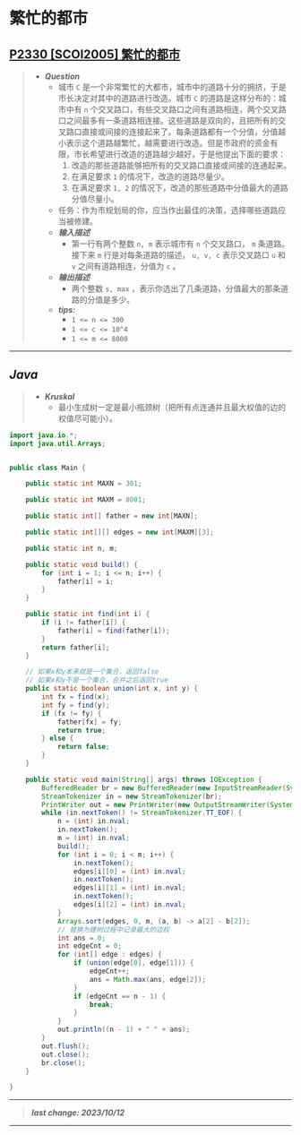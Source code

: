 # 繁忙的都市

## [P2330 [SCOI2005] 繁忙的都市](https://www.luogu.com.cn/problem/P2330)

> - ***Question***
>   - 城市 `C` 是一个非常繁忙的大都市，城市中的道路十分的拥挤，于是市长决定对其中的道路进行改造。城市 `C` 的道路是这样分布的：城市中有 `n` 个交叉路口，有些交叉路口之间有道路相连，两个交叉路口之间最多有一条道路相连接。这些道路是双向的，且把所有的交叉路口直接或间接的连接起来了。每条道路都有一个分值，分值越小表示这个道路越繁忙，越需要进行改造。但是市政府的资金有限，市长希望进行改造的道路越少越好，于是他提出下面的要求：
>     1. 改造的那些道路能够把所有的交叉路口直接或间接的连通起来。
>     2. 在满足要求 `1` 的情况下，改造的道路尽量少。
>     3. 在满足要求 `1, 2` 的情况下，改造的那些道路中分值最大的道路分值尽量小。
>   - 任务：作为市规划局的你，应当作出最佳的决策，选择哪些道路应当被修建。
>   - ***输入描述***
>     - 第一行有两个整数 `n, m` 表示城市有 `n` 个交叉路口， `m` 条道路。接下来 `m` 行是对每条道路的描述， `u, v, c` 表示交叉路口 `u` 和 `v` 之间有道路相连，分值为 `c` 。
>   - ***输出描述***
>     - 两个整数 `s, max` ，表示你选出了几条道路，分值最大的那条道路的分值是多少。
>   - ***tips:***
>     - `1 <= n <= 300`
>     - `1 <= c <= 10^4`
>     - `1 <= m <= 8000`

---

## *Java*

> - ***Kruskal***
>   - 最小生成树一定是最小瓶颈树（把所有点连通并且最大权值的边的权值尽可能小）。

```java
import java.io.*;
import java.util.Arrays;


public class Main {

    public static int MAXN = 301;

    public static int MAXM = 8001;

    public static int[] father = new int[MAXN];

    public static int[][] edges = new int[MAXM][3];

    public static int n, m;

    public static void build() {
        for (int i = 1; i <= n; i++) {
            father[i] = i;
        }
    }

    public static int find(int i) {
        if (i != father[i]) {
            father[i] = find(father[i]);
        }
        return father[i];
    }

    // 如果x和y本来就是一个集合，返回false
    // 如果x和y不是一个集合，合并之后返回true
    public static boolean union(int x, int y) {
        int fx = find(x);
        int fy = find(y);
        if (fx != fy) {
            father[fx] = fy;
            return true;
        } else {
            return false;
        }
    }

    public static void main(String[] args) throws IOException {
        BufferedReader br = new BufferedReader(new InputStreamReader(System.in));
        StreamTokenizer in = new StreamTokenizer(br);
        PrintWriter out = new PrintWriter(new OutputStreamWriter(System.out));
        while (in.nextToken() != StreamTokenizer.TT_EOF) {
            n = (int) in.nval;
            in.nextToken();
            m = (int) in.nval;
            build();
            for (int i = 0; i < m; i++) {
                in.nextToken();
                edges[i][0] = (int) in.nval;
                in.nextToken();
                edges[i][1] = (int) in.nval;
                in.nextToken();
                edges[i][2] = (int) in.nval;
            }
            Arrays.sort(edges, 0, m, (a, b) -> a[2] - b[2]);
            // 替换为建树过程中记录最大的边权
            int ans = 0;
            int edgeCnt = 0;
            for (int[] edge : edges) {
                if (union(edge[0], edge[1])) {
                    edgeCnt++;
                    ans = Math.max(ans, edge[2]);
                }
                if (edgeCnt == n - 1) {
                    break;
                }
            }
            out.println((n - 1) + " " + ans);
        }
        out.flush();
        out.close();
        br.close();
    }

}
```

---

> ***last change: 2023/10/12***

---

